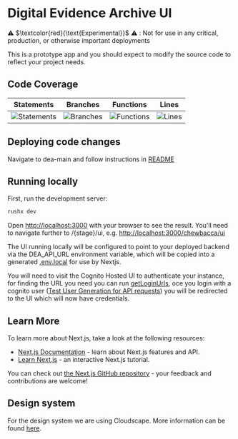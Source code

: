 # Digital Evidence Archive UI

⚠️ $\textcolor{red}{\text{Experimental}}$ ⚠️ : Not for use in any critical, production, or otherwise important deployments

This is a prototype app and you should expect to modify the source code to reflect your project needs.

## Code Coverage

| Statements                                                                                   | Branches                                                                                 | Functions                                                                                  | Lines                                                                              |
| -------------------------------------------------------------------------------------------- | ---------------------------------------------------------------------------------------- | ------------------------------------------------------------------------------------------ | ---------------------------------------------------------------------------------- |
| ![Statements](https://img.shields.io/badge/statements-93.15%25-brightgreen.svg?style=flat) | ![Branches](https://img.shields.io/badge/branches-84.05%25-yellow.svg?style=flat) | ![Functions](https://img.shields.io/badge/functions-90.34%25-brightgreen.svg?style=flat) | ![Lines](https://img.shields.io/badge/lines-93.76%25-brightgreen.svg?style=flat) |


## Deploying code changes

Navigate to dea-main and follow instructions in [README](../../README.md)

## Running locally

First, run the development server:

```sh
rushx dev
```

Open [http://localhost:3000](http://localhost:3000) with your browser to see the result. You'll need to navigate further to /{stage}/ui, e.g. [http://localhost:3000/chewbacca/ui](http://localhost:3000/chewbacca/ui)

The UI running locally will be configured to point to your deployed backend via the DEA_API_URL environment variable, which will be copied into a generated [.env.local](.env.local) for use by Nextjs.

You will need to visit the Cognito Hosted UI to authenticate your instance, for finding the URL you need you can run [getLoginUrls](./scripts/getLoginUrls.sh), oce you login with a cognito user ([Test User Generation for API requests](../../README.md)) you will be redirected to the UI which will now have credentials.
## Learn More

To learn more about Next.js, take a look at the following resources:

- [Next.js Documentation](https://nextjs.org/docs) - learn about Next.js features and API.
- [Learn Next.js](https://nextjs.org/learn) - an interactive Next.js tutorial.

You can check out [the Next.js GitHub repository](https://github.com/vercel/next.js/) - your feedback and contributions are welcome!

## Design system

For the design system we are using Cloudscape. More information can be found [here](https://cloudscape.design/).
